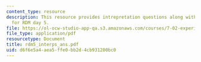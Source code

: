 ```yaml
---
content_type: resource
description: This resource provides intrepretation questions along with their answers
  for RDM day 5.
file: https://ol-ocw-studio-app-qa.s3.amazonaws.com/courses/7-02-experimental-biology-communication-spring-2005/d6f6e5a4aea5ffe0bb2d4cb931200bc0_rdm5_interps_ans.pdf
file_type: application/pdf
resourcetype: Document
title: rdm5_interps_ans.pdf
uid: d6f6e5a4-aea5-ffe0-bb2d-4cb931200bc0
---
```

